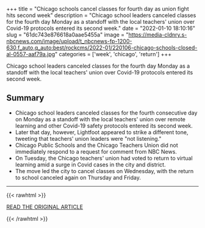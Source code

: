 +++
title = "Chicago schools cancel classes for fourth day as union fight hits second week"
description = "Chicago school leaders canceled classes for the fourth day Monday as a standoff with the local teachers' union over Covid-19 protocols entered its second week."
date = "2022-01-10 18:10:16"
slug = "61dc743e876618a0aae5455a"
image = "https://media-cldnry.s-nbcnews.com/image/upload/t_nbcnews-fp-1200-630,f_auto,q_auto:best/rockcms/2022-01/220106-chicago-schools-closed-al-0557-aaf79a.jpg"
categories = ['week', 'chicago', 'return']
+++

Chicago school leaders canceled classes for the fourth day Monday as a standoff with the local teachers' union over Covid-19 protocols entered its second week.

## Summary

- Chicago school leaders canceled classes for the fourth consecutive day on Monday as a standoff with the local teachers' union over remote learning and other Covid-19 safety protocols entered its second week.
- Later that day, however, Lightfoot appeared to strike a different tone, tweeting that teachers' union leaders were "not listening."
- Chicago Public Schools and the Chicago Teachers Union did not immediately respond to a request for comment from NBC News.
- On Tuesday, the Chicago teachers' union had voted to return to virtual learning amid a surge in Covid cases in the city and district.
- The move led the city to cancel classes on Wednesday, with the return to school canceled again on Thursday and Friday.

---

{{< rawhtml >}}
  <p class="article-category">
    <a target="_blank" href="https://www.nbcnews.com/news/us-news/chicago-schools-cancel-classes-fight-teachers-covid-hits-second-week-rcna11564">READ THE ORIGINAL ARTICLE</a>
  </p>
{{< /rawhtml >}}
